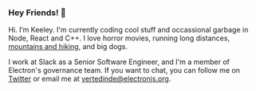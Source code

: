 ### Hey Friends! 👋

Hi. I’m Keeley. I'm currently coding cool stuff and occassional garbage in Node, React and C++. I love horror movies, running long distances, [mountains and hiking](https://portlandartmuseum.org/exhibitions/volcano/), and big dogs.

I work at Slack as a Senior Software Engineer, and I'm a member of Electron's governance team. If you want to chat, you can follow me on [Twitter](https://twitter.com/keeleyhammond) or email me at [vertedinde@electronjs.org](mailto:vertedinde@electronjs.org).
